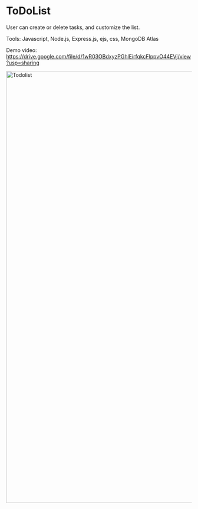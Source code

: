 # ToDoList

User can create or delete tasks, and customize the list.

Tools: Javascript, Node.js, Express.js, ejs, css, MongoDB Atlas

Demo video: https://drive.google.com/file/d/1wR03OBdxyzPGhlEirfqkcFlppvO44EVj/view?usp=sharing

<img width="1169" alt="Todolist" src="https://github.com/Yinghanghang/ToDoList/assets/71808318/255b54c7-fa06-44bc-859b-dea1efb2b91a">

